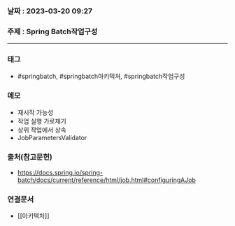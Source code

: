### 날짜 : 2023-03-20 09:27
### 주제 : Spring Batch작업구성
---
### 태그
* #springbatch, #springbatch아키텍처, #springbatch작업구성 

### 메모
* 재시작 가능성
* 작업 실행 가로채기
* 상위 작업에서 상속
* JobParametersValidator

### 출처(참고문헌)
-  https://docs.spring.io/spring-batch/docs/current/reference/html/job.html#configuringAJob

### 연결문서
- [[아키텍처]]